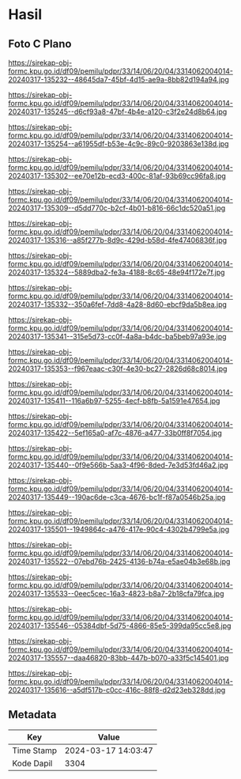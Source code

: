 # Hasil

## Foto C Plano

https://sirekap-obj-formc.kpu.go.id/df09/pemilu/pdpr/33/14/06/20/04/3314062004014-20240317-135232--48645da7-45bf-4d15-ae9a-8bb82d194a94.jpg

https://sirekap-obj-formc.kpu.go.id/df09/pemilu/pdpr/33/14/06/20/04/3314062004014-20240317-135245--d6cf93a8-47bf-4b4e-a120-c3f2e24d8b64.jpg

https://sirekap-obj-formc.kpu.go.id/df09/pemilu/pdpr/33/14/06/20/04/3314062004014-20240317-135254--a61955df-b53e-4c9c-89c0-9203863e138d.jpg

https://sirekap-obj-formc.kpu.go.id/df09/pemilu/pdpr/33/14/06/20/04/3314062004014-20240317-135302--ee70e12b-ecd3-400c-81af-93b69cc96fa8.jpg

https://sirekap-obj-formc.kpu.go.id/df09/pemilu/pdpr/33/14/06/20/04/3314062004014-20240317-135309--d5dd770c-b2cf-4b01-b816-66c1dc520a51.jpg

https://sirekap-obj-formc.kpu.go.id/df09/pemilu/pdpr/33/14/06/20/04/3314062004014-20240317-135316--a85f277b-8d9c-429d-b58d-4fe47406836f.jpg

https://sirekap-obj-formc.kpu.go.id/df09/pemilu/pdpr/33/14/06/20/04/3314062004014-20240317-135324--5889dba2-fe3a-4188-8c65-48e94f172e7f.jpg

https://sirekap-obj-formc.kpu.go.id/df09/pemilu/pdpr/33/14/06/20/04/3314062004014-20240317-135332--350a6fef-7dd8-4a28-8d60-ebcf9da5b8ea.jpg

https://sirekap-obj-formc.kpu.go.id/df09/pemilu/pdpr/33/14/06/20/04/3314062004014-20240317-135341--315e5d73-cc0f-4a8a-b4dc-ba5beb97a93e.jpg

https://sirekap-obj-formc.kpu.go.id/df09/pemilu/pdpr/33/14/06/20/04/3314062004014-20240317-135353--f967eaac-c30f-4e30-bc27-2826d68c8014.jpg

https://sirekap-obj-formc.kpu.go.id/df09/pemilu/pdpr/33/14/06/20/04/3314062004014-20240317-135411--116a6b97-5255-4ecf-b8fb-5a1591e47654.jpg

https://sirekap-obj-formc.kpu.go.id/df09/pemilu/pdpr/33/14/06/20/04/3314062004014-20240317-135422--5ef165a0-af7c-4876-a477-33b0ff8f7054.jpg

https://sirekap-obj-formc.kpu.go.id/df09/pemilu/pdpr/33/14/06/20/04/3314062004014-20240317-135440--0f9e566b-5aa3-4f96-8ded-7e3d53fd46a2.jpg

https://sirekap-obj-formc.kpu.go.id/df09/pemilu/pdpr/33/14/06/20/04/3314062004014-20240317-135449--190ac6de-c3ca-4676-bc1f-f87a0546b25a.jpg

https://sirekap-obj-formc.kpu.go.id/df09/pemilu/pdpr/33/14/06/20/04/3314062004014-20240317-135501--1949864c-a476-417e-90c4-4302b4799e5a.jpg

https://sirekap-obj-formc.kpu.go.id/df09/pemilu/pdpr/33/14/06/20/04/3314062004014-20240317-135522--07ebd76b-2425-4136-b74a-e5ae04b3e68b.jpg

https://sirekap-obj-formc.kpu.go.id/df09/pemilu/pdpr/33/14/06/20/04/3314062004014-20240317-135533--0eec5cec-16a3-4823-b8a7-2b18cfa79fca.jpg

https://sirekap-obj-formc.kpu.go.id/df09/pemilu/pdpr/33/14/06/20/04/3314062004014-20240317-135546--05384dbf-5d75-4866-85e5-399da95cc5e8.jpg

https://sirekap-obj-formc.kpu.go.id/df09/pemilu/pdpr/33/14/06/20/04/3314062004014-20240317-135557--daa46820-83bb-447b-b070-a33f5c145401.jpg

https://sirekap-obj-formc.kpu.go.id/df09/pemilu/pdpr/33/14/06/20/04/3314062004014-20240317-135616--a5df517b-c0cc-416c-88f8-d2d23eb328dd.jpg


## Metadata

| Key        | Value               |
| ---------- | ------------------- |
| Time Stamp | 2024-03-17 14:03:47 |
| Kode Dapil | 3304                |



